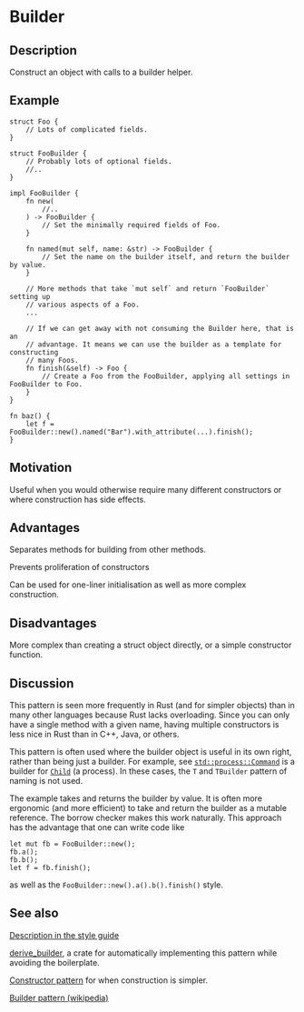 # Builder

## Description

Construct an object with calls to a builder helper. 


## Example

```rust,ignore
struct Foo {
    // Lots of complicated fields.
}

struct FooBuilder {
    // Probably lots of optional fields.
    //..
}

impl FooBuilder {
    fn new(
        //..
    ) -> FooBuilder {
        // Set the minimally required fields of Foo.
    }

    fn named(mut self, name: &str) -> FooBuilder {
        // Set the name on the builder itself, and return the builder by value.
    }

    // More methods that take `mut self` and return `FooBuilder` setting up
    // various aspects of a Foo.
    ...

    // If we can get away with not consuming the Builder here, that is an
    // advantage. It means we can use the builder as a template for constructing
    // many Foos.
    fn finish(&self) -> Foo {
        // Create a Foo from the FooBuilder, applying all settings in FooBuilder to Foo.
    }
}

fn baz() {
    let f = FooBuilder::new().named("Bar").with_attribute(...).finish();
}

```


## Motivation

Useful when you would otherwise require many different constructors or where
construction has side effects.


## Advantages

Separates methods for building from other methods.

Prevents proliferation of constructors

Can be used for one-liner initialisation as well as more complex construction.


## Disadvantages

More complex than creating a struct object directly, or a simple constructor
function.


## Discussion

This pattern is seen more frequently in Rust (and for simpler objects) than in
many other languages because Rust lacks overloading. Since you can only have a
single method with a given name, having multiple constructors is less nice in
Rust than in C++, Java, or others.

This pattern is often used where the builder object is useful in its own right,
rather than being just a builder. For example, see
[`std::process::Command`](https://doc.rust-lang.org/std/process/struct.Command.html)
is a builder for [`Child`](https://doc.rust-lang.org/std/process/struct.Child.html)
(a process). In these cases, the `T` and `TBuilder` pattern
of naming is not used.

The example takes and returns the builder by value. It is often more ergonomic
(and more efficient) to take and return the builder as a mutable reference. The
borrow checker makes this work naturally. This approach has the advantage that
one can write code like

```rust,ignore
let mut fb = FooBuilder::new();
fb.a();
fb.b();
let f = fb.finish();
```

as well as the `FooBuilder::new().a().b().finish()` style.

## See also

[Description in the style guide](https://doc.rust-lang.org/1.0.0/style/ownership/builders.html)

[derive_builder](https://crates.io/crates/derive_builder), a crate for automatically implementing this pattern while avoiding the boilerplate.

[Constructor pattern](../idioms/ctor.md) for when construction is simpler.

[Builder pattern (wikipedia)](https://en.wikipedia.org/wiki/Builder_pattern)
